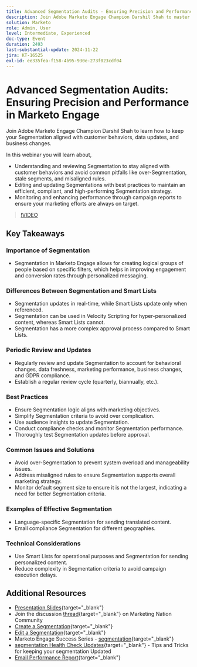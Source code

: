 ```yaml
---
title: Advanced Segmentation Audits - Ensuring Precision and Performance in Marketo Engage
description: Join Adobe Marketo Engage Champion Darshil Shah to master advanced Segmentation audits, learning to optimize Segmentation strategies, align with customer behaviors, maintain GDPR compliance, and enhance marketing performance through best practices and real-time updates.
solution: Marketo
role: Admin, User
level: Intermediate, Experienced
doc-type: Event
duration: 2493
last-substantial-update: 2024-11-22
jira: KT-16525
exl-id: ee335fea-f158-4b95-930e-273f023cdf04
---
```

# Advanced Segmentation Audits: Ensuring Precision and Performance in Marketo Engage

Join Adobe Marketo Engage Champion Darshil Shah to learn how to keep your Segmentation aligned with customer behaviors, data updates, and business changes.

In this webinar you will learn about,

* Understanding and reviewing Segmentation to stay aligned with customer behaviors and avoid common pitfalls like over-Segmentation, stale segments, and misaligned rules.
* Editing and updating Segmentations with best practices to maintain an efficient, compliant, and high-performing Segmentation strategy.
* Monitoring and enhancing performance through campaign reports to ensure your marketing efforts are always on target.

>[!VIDEO](https://video.tv.adobe.com/v/3439383/?learn=on&enablevpops)

## Key Takeaways

### Importance of Segmentation 

* Segmentation in Marketo Engage allows for creating logical groups of people based on specific filters, which helps in improving engagement and conversion rates through personalized messaging.

### Differences Between Segmentation and Smart Lists

* Segmentation updates in real-time, while Smart Lists update only when referenced.
* Segmentation can be used in Velocity Scripting for hyper-personalized content, whereas Smart Lists cannot.
* Segmentation has a more complex approval process compared to Smart Lists.

### Periodic Review and Updates

* Regularly review and update Segmentation to account for behavioral changes, data freshness, marketing performance, business changes, and GDPR compliance.
* Establish a regular review cycle (quarterly, biannually, etc.).

### Best Practices

* Ensure Segmentation logic aligns with marketing objectives.
* Simplify Segmentation criteria to avoid over complication.
* Use audience insights to update Segmentation.
* Conduct compliance checks and monitor Segmentation performance.
* Thoroughly test Segmentation updates before approval.

### Common Issues and Solutions

* Avoid over-Segmentation to prevent system overload and manageability issues.
* Address misaligned rules to ensure Segmentation supports overall marketing strategy.
* Monitor default segment size to ensure it is not the largest, indicating a need for better Segmentation criteria.

### Examples of Effective Segmentation

* Language-specific Segmentation for sending translated content.
* Email compliance Segmentation for different geographies.

### Technical Considerations

* Use Smart Lists for operational purposes and Segmentation for sending personalized content.
* Reduce complexity in Segmentation criteria to avoid campaign execution delays.

## Additional Resources

* [Presentation Slides](https://engage.adobe.com/rs/360-KCI-804/images/AME_Learn%20From%20your%20peers%20Webinar_Advanced%20segmentation%20Audits.pdf?version=0){target="_blank"}
* Join the discussion [thread](https://nation.marketo.com/t5/product-discussions/register-now-learn-from-your-peers-advanced-segmentation-audits/td-p/353460){target="_blank"} on Marketing Nation Community 
* [Create a Segmentation](https://experienceleague.adobe.com/en/docs/marketo/using/product-docs/personalization/segmentation-and-snippets/segmentation/create-a-segmentation){target="_blank"}
* [Edit a Segmentation](https://experienceleague.adobe.com/en/docs/marketo/using/product-docs/personalization/segmentation-and-snippets/segmentation/edit-a-segmentation){target="_blank"}
* Marketo Engage Success Series - [segmentation](https://nation.marketo.com/t5/product-blogs/marketo-success-series-segmentation/ba-p/304969){target="_blank"}
* [segmentation Health Check Updates](https://nation.marketo.com/t5/product-blogs/segmentation-health-check-updates-tips-and-tricks-for-keeping/ba-p/241963 ){target="_blank"} - Tips and Tricks for keeping your segmentation Updated 
* [Email Performance Report](https://experienceleague.adobe.com/en/docs/marketo/using/product-docs/email-marketing/email-programs/email-program-data/email-performance-report ){target="_blank"}
